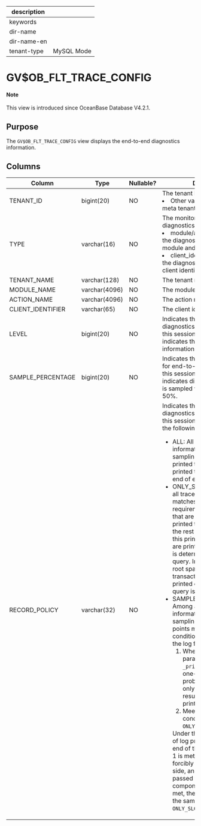 |description||
|---|---|
|keywords||
|dir-name||
|dir-name-en||
|tenant-type|MySQL Mode|

# GV$OB_FLT_TRACE_CONFIG

<main id="notice" type='explain'>
  <h4>Note</h4>
  <p>This view is introduced since OceanBase Database V4.2.1. </p>
</main>

## Purpose

The `GV$OB_FLT_TRACE_CONFIG` view displays the end-to-end diagnostics information.

## Columns

| Column | Type | Nullable? | Description |
| --- | --- | --- | --- |
| TENANT_ID | bigint(20) | NO | The tenant ID. </li><li>Other values: user tenant or meta tenant ID.</li></ul> |
| TYPE | varchar(16) | NO | The monitoring level of the diagnostics information.  </li><li>module/action level: Monitors the diagnostics information at the module and action level.</li><li>client_identifier level: Monitors the diagnostics information at the client identifier level. </li></ul> |
| TENANT_NAME | varchar(128) | NO | The tenant name. |
| MODULE_NAME | varchar(4096) | NO | The module name. |
| ACTION_NAME | varchar(4096) | NO | The action name. |
| CLIENT_IDENTIFIER | varchar(65) | NO | The client identifier name. |
| LEVEL | bigint(20) | NO | Indicates the end-to-end diagnostics monitoring level for this session. For example, 1 indicates the diagnostics information with level 1. |
| SAMPLE_PERCENTAGE | bigint(20) | NO | Indicates the sampling frequency for end-to-end diagnostics for this session. For example, 50 indicates diagnostics information is sampled with a frequency of 50%. |
| RECORD_POLICY | varchar(32) | NO | Indicates the end-to-end diagnostics recording policy for this session. It mainly supports the following three policies: <ul><li>ALL: All trace point information that matches the sampling requirements is printed to the log file, and it is printed to the log file at the end of each span. </li><li>ONLY_SLOW_QUERY: Among all trace point information that matches the sampling requirements, trace requests that are slow queries are printed to the log file, while the rest are discarded. For this printing policy, trace logs are printed after the request is determined to be a slow query. In the proxy, for the root span, which is the transaction-level span, it is printed only when a slow query is detected. </li><li>SAMPLE_AND_SLOW_QUERY: Among all trace point information that matches the sampling requirements, trace points meeting the following conditions are all printed to the log file:<ol><li>When using the hidden parameter <code>_print_sample_ppm</code> for a one-in-ten-thousand probability sampling, and only when the sampling result is selected, it will be printed to the log. </li><li>Meets the printing conditions under `ONLY_SLOW_QUERY` mode. </li></ol>Under this mode, the timing of log printing is not at the end of the span. If condition 1 is met, the trace log is forcibly printed at the client side, and this information is passed to the subsequent link components: If condition 2 is met, the timing of printing is the same as for `ONLY_SLOW_QUERY`.</li></ul> |